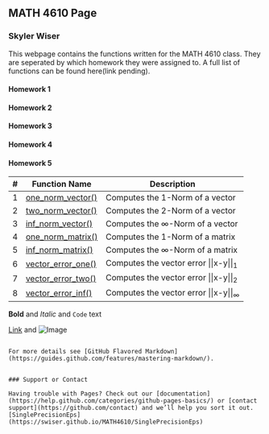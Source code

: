 ## MATH 4610 Page
### Skyler Wiser

This webpage contains the functions written for the MATH 4610 class. They are seperated by which homework they were assigned to. A full list of functions can be found here(link pending).

#### Homework 1
#### Homework 2
#### Homework 3
#### Homework 4
#### Homework 5
#|Function Name|Description
---|---|---
1|[one_norm_vector()](https://swiser.github.io/MATH4610/one_norm_vector)|Computes the 1-Norm of a vector
2|[two_norm_vector()](https://swiser.github.io/MATH4610/two_norm_vector)|Computes the 2-Norm of a vector
3|[inf_norm_vector()](https://swiser.github.io/MATH4610/inf_norm_vector)|Computes the ∞-Norm of a vector
4|[one_norm_matrix()](https://swiser.github.io/MATH4610/one_norm_matrix)|Computes the 1-Norm of a matrix
5|[inf_norm_matrix()](https://swiser.github.io/MATH4610/inf_norm_matrix)|Computes the ∞-Norm of a matrix
6|[vector_error_one()](https://swiser.github.io/MATH4610/vector_error_one)|Computes the vector error \|\|x-y\|\|<sub>1</sub>
7|[vector_error_two()](https://swiser.github.io/MATH4610/vector_error_two)|Computes the vector error \|\|x-y\|\|<sub>2</sub>
8|[vector_error_inf()](https://swiser.github.io/MATH4610/vector_error_inf)|Computes the vector error \|\|x-y\|\|<sub>∞</sub>








**Bold** and _Italic_ and `Code` text

[Link](url) and ![Image](src)
```

For more details see [GitHub Flavored Markdown](https://guides.github.com/features/mastering-markdown/).


### Support or Contact

Having trouble with Pages? Check out our [documentation](https://help.github.com/categories/github-pages-basics/) or [contact support](https://github.com/contact) and we’ll help you sort it out.
[SinglePrecisionEps](https://swiser.github.io/MATH4610/SinglePrecisionEps)

